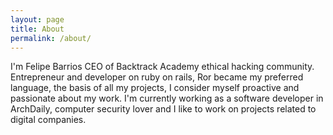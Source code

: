 ```yaml
---
layout: page
title: About
permalink: /about/
---
```


I'm Felipe Barrios CEO of Backtrack Academy ethical hacking community. Entrepreneur and developer on ruby on rails, Ror became my preferred language, the basis of all my projects, I consider myself proactive and passionate about my work. I'm currently working as a software developer in ArchDaily, computer security lover and I like to work on projects related to digital companies.